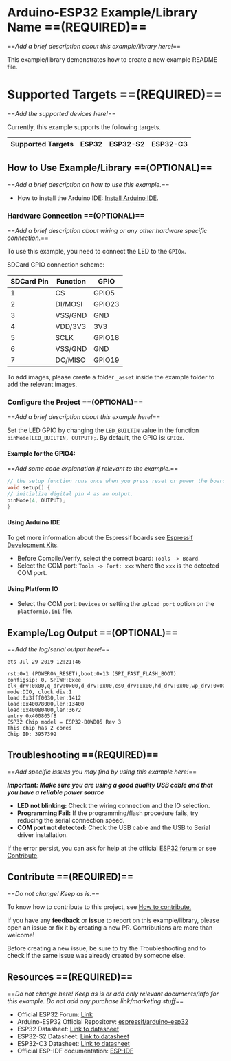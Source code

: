 # Arduino-ESP32 Example/Library Name ==(REQUIRED)==

==*Add a brief description about this example/library here!*==

This example/library demonstrates how to create a new example README file.

# Supported Targets ==(REQUIRED)==

==*Add the supported devices here!*==

Currently, this example supports the following targets.

| Supported Targets | ESP32 | ESP32-S2 | ESP32-C3 |
| ----------------- | ----- | -------- | -------- |

## How to Use Example/Library ==(OPTIONAL)==

==*Add a brief description on how to use this example.*==

* How to install the Arduino IDE: [Install Arduino IDE](https://github.com/espressif/arduino-esp32/tree/master/docs/arduino-ide).

### Hardware Connection ==(OPTIONAL)==

==*Add a brief description about wiring or any other hardware specific connection.*==

To use this example, you need to connect the LED to the `GPIOx`.

SDCard GPIO connection scheme:

| SDCard Pin | Function | GPIO |
| ----------- | -------- | ------ |
| 1 | CS | GPIO5 |
| 2 | DI/MOSI | GPIO23 |
| 3 | VSS/GND | GND |
| 4 | VDD/3V3 | 3V3 |
| 5 | SCLK | GPIO18 |
| 6 | VSS/GND | GND |
| 7 | DO/MISO | GPIO19 |

To add images, please create a folder `_asset` inside the example folder to add the relevant images.

### Configure the Project ==(OPTIONAL)==

==*Add a brief description about this example here!*==

Set the LED GPIO by changing the `LED_BUILTIN` value in the function `pinMode(LED_BUILTIN, OUTPUT);`. By default, the GPIO is: `GPIOx`.

#### Example for the GPIO4:

==*Add some code explanation if relevant to the example.*==

```cpp
// the setup function runs once when you press reset or power the board
void setup() {
// initialize digital pin 4 as an output.
pinMode(4, OUTPUT);
}
```

#### Using Arduino IDE

To get more information about the Espressif boards see [Espressif Development Kits](https://www.espressif.com/en/products/devkits).

* Before Compile/Verify, select the correct board: `Tools -> Board`.
* Select the COM port: `Tools -> Port: xxx` where the `xxx` is the detected COM port.

#### Using Platform IO

* Select the COM port: `Devices` or setting the `upload_port` option on the `platformio.ini` file.

## Example/Log Output ==(OPTIONAL)==

==*Add the log/serial output here!*==

```
ets Jul 29 2019 12:21:46

rst:0x1 (POWERON_RESET),boot:0x13 (SPI_FAST_FLASH_BOOT)
configsip: 0, SPIWP:0xee
clk_drv:0x00,q_drv:0x00,d_drv:0x00,cs0_drv:0x00,hd_drv:0x00,wp_drv:0x00
mode:DIO, clock div:1
load:0x3fff0030,len:1412
load:0x40078000,len:13400
load:0x40080400,len:3672
entry 0x400805f8
ESP32 Chip model = ESP32-D0WDQ5 Rev 3
This chip has 2 cores
Chip ID: 3957392
```

## Troubleshooting ==(REQUIRED)==

==*Add specific issues you may find by using this example here!*==

***Important: Make sure you are using a good quality USB cable and that you have a reliable power source***

* **LED not blinking:** Check the wiring connection and the IO selection.
* **Programming Fail:** If the programming/flash procedure fails, try reducing the serial connection speed.
* **COM port not detected:** Check the USB cable and the USB to Serial driver installation.

If the error persist, you can ask for help at the official [ESP32 forum](https://esp32.com) or see [Contribute](#contribute).

## Contribute ==(REQUIRED)==

==*Do not change! Keep as is.*==

To know how to contribute to this project, see [How to contribute.](https://github.com/espressif/arduino-esp32/blob/master/CONTRIBUTING.rst)

If you have any **feedback** or **issue** to report on this example/library, please open an issue or fix it by creating a new PR. Contributions are more than welcome!

Before creating a new issue, be sure to try the Troubleshooting and to check if the same issue was already created by someone else.

## Resources ==(REQUIRED)==

==*Do not change here! Keep as is or add only relevant documents/info for this example. Do not add any purchase link/marketing stuff*==

* Official ESP32 Forum: [Link](https://esp32.com)
* Arduino-ESP32 Official Repository: [espressif/arduino-esp32](https://github.com/espressif/arduino-esp32)
* ESP32 Datasheet: [Link to datasheet](https://www.espressif.com/sites/default/files/documentation/esp32_datasheet_en.pdf)
* ESP32-S2 Datasheet: [Link to datasheet](https://www.espressif.com/sites/default/files/documentation/esp32-s2_datasheet_en.pdf)
* ESP32-C3 Datasheet: [Link to datasheet](https://www.espressif.com/sites/default/files/documentation/esp32-c3_datasheet_en.pdf)
* Official ESP-IDF documentation: [ESP-IDF](https://idf.espressif.com)
